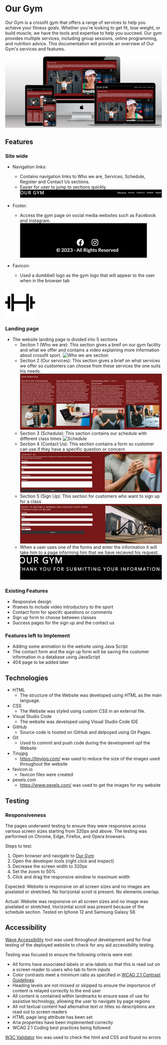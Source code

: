 # Our Gym 

Our Gym is a crossfit gym that offers a range of services to help you achieve your fitness goals. Whether you're looking to get fit, lose weight, or build muscle, we have the tools and expertise to help you succeed. Our gym provides multiple services, including group sessions, online programming, and nutrition advice. This documentation will provide an overview of Our Gym's services and features.

![Mockup](docs/readme_imges/mockup.JPG)


## Features 

### Site wide 

* Navigation links: 
    * Contains navigation links to Who we are, Services, Schedule, Register and Contact Us sections.
    * Easier for user to jump to sections quickly.
![Nav Menu](docs/readme_imges/navigate_bar.JPG)    

* Footer: 
    * Access the gym page on social media websites such as Facebook and instagram.
![Footer](docs/readme_imges/footer.JPG)  

* Favicon: 
    * Used a dumbbell logo as the gym logo that will appear to the user when in the browser tab

![Favicon](docs/readme_imges/icons8-dumbbell-96.png)    

### Landing page 
* The website landing page is divided into 5 sections
    * Section 1 (Who we are): This section gives a breif on our gym facility and what we offer and contains a video explaining more information about crossfit sport.
    ![Who we are section](docs/readme_imges/whoweare.JPG)
    * Section 2 (Our services): This section gives a brief on what services we offer so customers can choose from these services the one suits his needs.
    ![Our services](docs/readme_imges/ourservices.JPG)
    * Section 3 (Schedule): This section contains our schedule  with different class times
    ![Schedule](docs/readme_images/gymschedule.JPG)
    * Section 4 (Contact Us): This section contains a form so customer can use if they have a specific question or concern
    ![Contact Us](docs/readme_imges/contactus.JPG)
    * Section 5 (Sign Up): This section for customers who want to sign up for a class
    ![Sign up](docs/readme_imges/signup.png)
    * When a user uses one of the forms and enter the information it will take him to a page informing him that we have recieved his request.
    ![Thank you](docs/readme_imges/thankyou.JPG)

 ### Existing Features 
 * Responsive design
 * Iframes to include video introductory to the sport
 * Contact form for specifc questions or comments
 * Sign up form to choose between classes
 * Success pages for the sign up and the contact us

 ### Features left to Implement 
 * Adding some animation to the website using Java Script
 * The contact form and the sign up form will be saving the customer information in a database using JavaScript
 * 404 page to be added later

## Technologies 
* HTML
    * The structure of the Website was developed using HTML as the main language.
* CSS
    * The Website was styled using custom CSS in an external file.
* Visual Studio Code
    * The website was developed using Visual Studio Code IDE
* GitHub
    * Source code is hosted on GitHub and delpoyed using Git Pages.
* Git
    * Used to commit and push code during the development opf the Website
* Tinyjpg
    * https://tinyjpg.com/ was used to reduce the size of the images used throughout the website
* favicon.io
    * favicon files were created 
* pexels.com
    * https://www.pexels.com/ was used to get the images for my website        

 ## Testing 
 ### Responsiveness 
The pages underwent testing to ensure they were responsive across various screen sizes starting from 320px and above. The testing was performed on Chrome, Edge, Firefox, and Opera browsers.

Steps to test:
1. Open browser and navigate to [Our Gym](https://8000-moabdelbasset-project1-lqc2vxzvogh.ws-eu94.gitpod.io/)
2. Open the developer tools (right click and inspect)
3. Decrease the screen width to 320px
4. Set the zoom to 50%
5. Click and drag the responsive window to maximum width

Expected:
Website is responsive on all screen sizes and no images are pixelated or stretched.
No horizontal scroll is present.
No elements overlap.

Actual:
Website was responsive on all screen sizes and no image was pixelated or stretched.
Horizontal scroll was present because of the schedule section.
Tested on Iphone 12 and Samsung Galaxy S8.

## Accessibility

[Wave Accessibility](https://wave.webaim.org/) tool was used throughout development and for final testing of the deployed website to check for any aid accessibility testing.

Testing was focused to ensure the following criteria were met:

- All forms have associated labels or aria-labels so that this is read out on a screen reader to users who tab to form inputs
- Color contrasts meet a minimum ratio as specified in [WCAG 2.1 Contrast Guidelines](https://www.w3.org/WAI/WCAG21/Understanding/contrast-minimum.html)
- Heading levels are not missed or skipped to ensure the importance of content is relayed correctly to the end user
- All content is contained within landmarks to ensure ease of use for assistive technology, allowing the user to navigate by page regions
- All not textual content had alternative text or titles so descriptions are read out to screen readers
- HTML page lang attribute has been set
- Aria properties have been implemented correctly
- WCAG 2.1 Coding best practices being followed

[W3C Validator](https://validator.w3.org/nu/?doc=https%3A%2F%2F8000-moabdelbasset-project1-lqc2vxzvogh.ws-eu94.gitpod.io%2F) too was used to check the html and CSS and found no errors






           
   